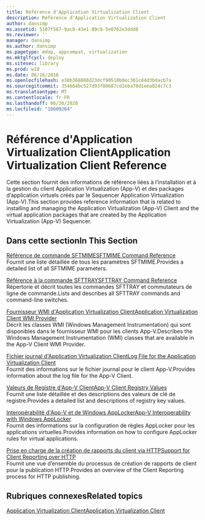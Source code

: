 ```yaml
---
title: Référence d'Application Virtualization Client
description: Référence d'Application Virtualization Client
author: dansimp
ms.assetid: 5107f567-9ac8-43e1-89c8-5e0762e3ddd8
ms.reviewer: ''
manager: dansimp
ms.author: dansimp
ms.pagetype: mdop, appcompat, virtualization
ms.mktglfcycl: deploy
ms.sitesec: library
ms.prod: w10
ms.date: 06/16/2016
ms.openlocfilehash: e38b368888d23dcf90510b0ec301c84d3bdacb7a
ms.sourcegitcommit: 354664bc527d93f80687cd2eba70d1eea024c7c3
ms.translationtype: MT
ms.contentlocale: fr-FR
ms.lasthandoff: 06/26/2020
ms.locfileid: "10809264"
---
```

# <span data-ttu-id="49483-103">Référence d'Application Virtualization Client</span><span class="sxs-lookup"><span data-stu-id="49483-103">Application Virtualization Client Reference</span></span>


<span data-ttu-id="49483-104">Cette section fournit des informations de référence liées à l’installation et à la gestion du client Application Virtualization (App-V) et des packages d’application virtuels créés par le Sequencer Application Virtualization (App-V).</span><span class="sxs-lookup"><span data-stu-id="49483-104">This section provides reference information that is related to installing and managing the Application Virtualization (App-V) Client and the virtual application packages that are created by the Application Virtualization (App-V) Sequencer.</span></span>

## <span data-ttu-id="49483-105">Dans cette section</span><span class="sxs-lookup"><span data-stu-id="49483-105">In This Section</span></span>


<a href="" id="sftmime--command-reference"></a>[<span data-ttu-id="49483-106">Référence de commande SFTMIME</span><span class="sxs-lookup"><span data-stu-id="49483-106">SFTMIME Command Reference</span></span>](sftmime--command-reference.md)  
<span data-ttu-id="49483-107">Fournit une liste détaillée de tous les paramètres SFTMIME.</span><span class="sxs-lookup"><span data-stu-id="49483-107">Provides a detailed list of all SFTMIME parameters.</span></span>

<a href="" id="sfttray-command-reference"></a>[<span data-ttu-id="49483-108">Référence à la commande SFTTRAY</span><span class="sxs-lookup"><span data-stu-id="49483-108">SFTTRAY Command Reference</span></span>](sfttray-command-reference.md)  
<span data-ttu-id="49483-109">Répertorie et décrit toutes les commandes SFTTRAY et commutateurs de ligne de commande.</span><span class="sxs-lookup"><span data-stu-id="49483-109">Lists and describes all SFTTRAY commands and command-line switches.</span></span>

<a href="" id="application-virtualization-client-wmi-provider"></a>[<span data-ttu-id="49483-110">Fournisseur WMI d'Application Virtualization Client</span><span class="sxs-lookup"><span data-stu-id="49483-110">Application Virtualization Client WMI Provider</span></span>](application-virtualization-client-wmi-provider.md)  
<span data-ttu-id="49483-111">Décrit les classes WMI (Windows Management Instrumentation) qui sont disponibles dans le fournisseur WMI pour les clients App-V.</span><span class="sxs-lookup"><span data-stu-id="49483-111">Describes the Windows Management Instrumentation (WMI) classes that are available in the App-V Client WMI Provider.</span></span>

<a href="" id="log-file-for-the-application-virtualization-client"></a>[<span data-ttu-id="49483-112">Fichier journal d'Application Virtualization Client</span><span class="sxs-lookup"><span data-stu-id="49483-112">Log File for the Application Virtualization Client</span></span>](log-file-for-the-application-virtualization-client.md)  
<span data-ttu-id="49483-113">Fournit des informations sur le fichier journal pour le client App-V.</span><span class="sxs-lookup"><span data-stu-id="49483-113">Provides information about the log file for the App-V Client.</span></span>

<a href="" id="app-v-client-registry-values"></a>[<span data-ttu-id="49483-114">Valeurs de Registre d'App-V Client</span><span class="sxs-lookup"><span data-stu-id="49483-114">App-V Client Registry Values</span></span>](app-v-client-registry-values-sp1.md)  
<span data-ttu-id="49483-115">Fournit une liste détaillée et des descriptions des valeurs de clé de registre.</span><span class="sxs-lookup"><span data-stu-id="49483-115">Provides a detailed list and descriptions of registry key values.</span></span>

<a href="" id="app-v-interoperability-with-windows-applocker"></a>[<span data-ttu-id="49483-116">Interopérabilité d'App-V et de Windows AppLocker</span><span class="sxs-lookup"><span data-stu-id="49483-116">App-V Interoperability with Windows AppLocker</span></span>](app-v-interoperability-with-windows-applocker.md)  
<span data-ttu-id="49483-117">Fournit des informations sur la configuration de règles AppLocker pour les applications virtuelles.</span><span class="sxs-lookup"><span data-stu-id="49483-117">Provides information on how to configure AppLocker rules for virtual applications.</span></span>

<a href="" id="support-for-client-reporting-over-http"></a>[<span data-ttu-id="49483-118">Prise en charge de la création de rapports du client via HTTP</span><span class="sxs-lookup"><span data-stu-id="49483-118">Support for Client Reporting over HTTP</span></span>](support-for-client-reporting-over-http.md)  
<span data-ttu-id="49483-119">Fournit une vue d’ensemble du processus de création de rapports de client pour la publication HTTP.</span><span class="sxs-lookup"><span data-stu-id="49483-119">Provides an overview of the Client Reporting process for HTTP publishing.</span></span>

## <span data-ttu-id="49483-120">Rubriques connexes</span><span class="sxs-lookup"><span data-stu-id="49483-120">Related topics</span></span>


[<span data-ttu-id="49483-121">Application Virtualization Client</span><span class="sxs-lookup"><span data-stu-id="49483-121">Application Virtualization Client</span></span>](application-virtualization-client.md)

 

 





